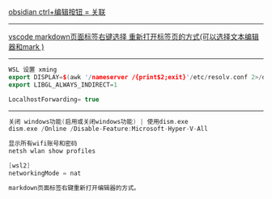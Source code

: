 [obsidian ctrl+编辑按钮 = 关联](photo/Pasted%20image%2020240730220503.png)

---
[vscode markdown页面标签右键选择 重新打开标签页的方式(可以选择文本编辑器和mark )](photo/Pasted%20image%2020240908203751.png)


---
```cpp file:"ubuntu"
WSL 设置 xming
export DISPLAY=$(awk '/nameserver /{print$2;exit}'/etc/resolv.conf 2>/dev/null):0
export LIBGL_ALWAYS_INDIRECT=1

LocalhostForwarding= true
```

---

```cpp file:"windows"
关闭 windows功能(启用或关闭windows功能) | 使用dism.exe
dism.exe /Online /Disable-Feature:Microsoft-Hyper-V-All

显示所有wifi账号和密码
netsh wlan show profiles

[wsl2]
networkingMode = nat

```

```cpp file:"vscode"
markdown页面标签右键重新打开编辑器的方式。
```
